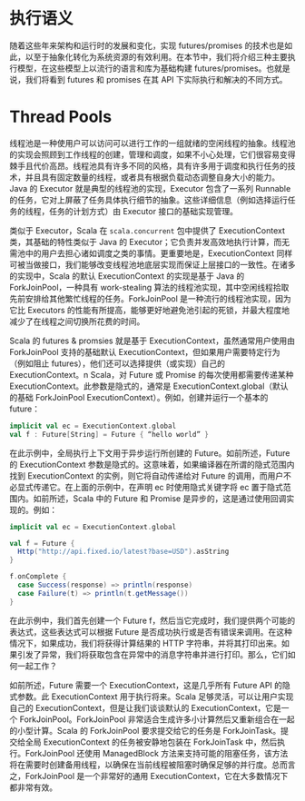 # 执行语义

随着这些年来架构和运行时的发展和变化，实现 futures/promises 的技术也是如此，以至于抽象化转化为系统资源的有效利用。在本节中，我们将介绍三种主要执行模型，在这些模型上以流行的语言和库为基础构建 futures/promises。也就是说，我们将看到 futures 和 promises 在其 API 下实际执行和解决的不同方式。

# Thread Pools

线程池是一种使用户可以访问可以进行工作的一组就绪的空闲线程的抽象。线程池的实现会照顾到工作线程的创建，管理和调度，如果不小心处理，它们很容易变得棘手且代价高昂。线程池具有许多不同的风格，具有许多用于调度和执行任务的技术，并且具有固定数量的线程，或者具有根据负载动态调整自身大小的能力。Java 的 Executor 就是典型的线程池的实现，Executor 包含了一系列 Runnable 的任务，它对上屏蔽了任务具体执行细节的抽象。这些详细信息（例如选择运行任务的线程，任务的计划方式）由 Executor 接口的基础实现管理。

类似于 Executor，Scala 在 `scala.concurrent` 包中提供了 ExecutionContext 类，其基础的特性类似于 Java 的 Executor；它负责并发高效地执行计算，而无需池中的用户去担心诸如调度之类的事情。更重要地是，ExecutionContext 同样可被当做接口，我们能够改变线程池地底层实现而保证上层接口的一致性。在诸多的实现中，Scala 的默认 ExecutionContext 的实现是基于 Java 的 ForkJoinPool，一种具有 work-stealing 算法的线程池实现，其中空闲线程拾取先前安排给其他繁忙线程的任务。ForkJoinPool 是一种流行的线程池实现，因为它比 Executors 的性能有所提高，能够更好地避免池引起的死锁，并最大程度地减少了在线程之间切换所花费的时间。

Scala 的 futures & promsies 就是基于 ExecutionContext，虽然通常用户使用由 ForkJoinPool 支持的基础默认 ExecutionContext，但如果用户需要特定行为（例如阻止 futures），他们还可以选择提供（或实现）自己的 ExecutionContext。n Scala，对 Future 或 Promise 的每次使用都需要传递某种 ExecutionContext。此参数是隐式的，通常是 ExecutionContext.global（默认的基础 ForkJoinPool ExecutionContext）。例如，创建并运行一个基本的 future：

```scala
implicit val ec = ExecutionContext.global
val f : Future[String] = Future { “hello world” }
```

在此示例中，全局执行上下文用于异步运行所创建的 Future。如前所述，Future 的 ExecutionContext 参数是隐式的。这意味着，如果编译器在所谓的隐式范围内找到 ExecutionContext 的实例，则它将自动传递给对 Future 的调用，而用户不必显式传递它。在上面的示例中，在声明 ec 时使用隐式关键字将 ec 置于隐式范围内。如前所述，Scala 中的 Future 和 Promise 是异步的，这是通过使用回调实现的。例如：

```scala
implicit val ec = ExecutionContext.global

val f = Future {
  Http("http://api.fixed.io/latest?base=USD").asString
}

f.onComplete {
  case Success(response) => println(response)
  case Failure(t) => println(t.getMessage())
}
```

在此示例中，我们首先创建一个 Future f，然后当它完成时，我们提供两个可能的表达式，这些表达式可以根据 Future 是否成功执行或是否有错误来调用。在这种情况下，如果成功，我们将获得计算结果的 HTTP 字符串，并将其打印出来。如果引发了异常，我们将获取包含在异常中的消息字符串并进行打印。那么，它们如何一起工作？

如前所述，Future 需要一个 ExecutionContext，这是几乎所有 Future API 的隐式参数。此 ExecutionContext 用于执行将来。Scala 足够灵活，可以让用户实现自己的 ExecutionContext，但是让我们谈谈默认的 ExecutionContext，它是一个 ForkJoinPool。ForkJoinPool 非常适合生成许多小计算然后又重新组合在一起的小型计算。Scala 的 ForkJoinPool 要求提交给它的任务是 ForkJoinTask。提交给全局 ExecutionContext 的任务被安静地包装在 ForkJoinTask 中，然后执行。ForkJoinPool 还使用 ManagedBlock 方法来支持可能的阻塞任务，该方法将在需要时创建备用线程，以确保在当前线程被阻塞时确保足够的并行度。总而言之，ForkJoinPool 是一个非常好的通用 ExecutionContext，它在大多数情况下都非常有效。
